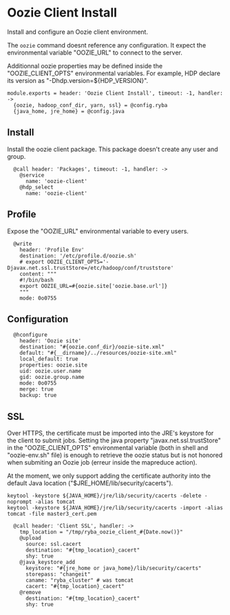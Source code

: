 
# Oozie Client Install

Install and configure an Oozie client environment.

The `oozie` command doesnt reference any configuration. It expect the
environmental variable "OOZIE_URL" to connect to the server.

Additionnal oozie properties may be defined inside the "OOZIE_CLIENT_OPTS"
environmental variables. For example, HDP declare its version as
"-Dhdp.version=${HDP_VERSION}".
  
    module.exports = header: 'Oozie Client Install', timeout: -1, handler: ->
      {oozie, hadoop_conf_dir, yarn, ssl} = @config.ryba
      {java_home, jre_home} = @config.java

## Install

Install the oozie client package. This package doesn't create any user and group.

      @call header: 'Packages', timeout: -1, handler: ->
        @service
          name: 'oozie-client'
        @hdp_select
          name: 'oozie-client'

## Profile

Expose the "OOZIE_URL" environmental variable to every users.

      @write
        header: 'Profile Env'
        destination: '/etc/profile.d/oozie.sh'
        # export OOZIE_CLIENT_OPTS='-Djavax.net.ssl.trustStore=/etc/hadoop/conf/truststore'
        content: """
        #!/bin/bash
        export OOZIE_URL=#{oozie.site['oozie.base.url']}
        """
        mode: 0o0755

## Configuration

      @hconfigure
        header: 'Oozie site'
        destination: "#{oozie.conf_dir}/oozie-site.xml"
        default: "#{__dirname}/../resources/oozie-site.xml"
        local_default: true
        properties: oozie.site
        uid: oozie.user.name
        gid: oozie.group.name
        mode: 0o0755
        merge: true
        backup: true

## SSL

Over HTTPS, the certificate must be imported into the JRE's keystore for the
client to submit jobs. Setting the java property "javax.net.ssl.trustStore"
in the "OOZIE_CLIENT_OPTS" environmental variable (both in shell and
"oozie-env.sh" file) is enough to retrieve the oozie status but is not honored
when submiting an Oozie job (erreur inside the mapreduce action).

At the moment, we only support adding the certificate authority into the default
Java location ("$JRE_HOME/lib/security/cacerts").

```
keytool -keystore ${JAVA_HOME}/jre/lib/security/cacerts -delete -noprompt -alias tomcat
keytool -keystore ${JAVA_HOME}/jre/lib/security/cacerts -import -alias tomcat -file master3_cert.pem
```

      @call header: 'Client SSL', handler: ->
        tmp_location = "/tmp/ryba_oozie_client_#{Date.now()}"
        @upload
          source: ssl.cacert
          destination: "#{tmp_location}_cacert"
          shy: true
        @java_keystore_add
          keystore: "#{jre_home or java_home}/lib/security/cacerts"
          storepass: "changeit"
          caname: "ryba_cluster" # was tomcat
          cacert: "#{tmp_location}_cacert"
        @remove
          destination: "#{tmp_location}_cacert"
          shy: true
